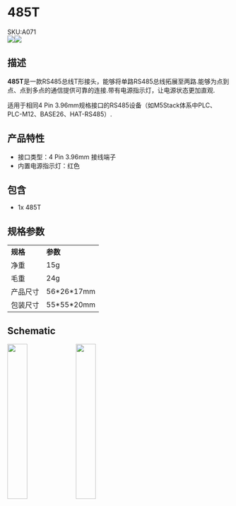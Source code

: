 # 485T

<div class="badge badge-pill badge-primary product_sku_tag">SKU:A071</div>

<div class="product_pic"><img src="assets\img\product_pics\accessory\485t\485t_01.webp"><img src="assets\img\product_pics\accessory\485t\485t_02.webp"></div>


## 描述

**485T**是一款RS485总线T形接头，能够将单路RS485总线拓展至两路.能够为点到点、点到多点的通信提供可靠的连接.带有电源指示灯，让电源状态更加直观.

适用于相同4 Pin 3.96mm规格接口的RS485设备（如M5Stack体系中PLC、PLC-M12、BASE26、HAT-RS485）.


## 产品特性

-  接口类型：4 Pin 3.96mm 接线端子
-  内置电源指示灯：红色

## 包含

-  1x 485T

## 规格参数

<table>
   <tr style="font-weight:bold">
      <td>规格</td>
      <td>参数</td>
   </tr>
   <tr>
      <td>净重</td>
      <td>15g</td>
   </tr>
   <tr>
      <td>毛重</td>
      <td>24g</td>
   </tr>
   <tr>
      <td>产品尺寸</td>
      <td>56*26*17mm</td>
   </tr>
   <tr>
      <td>包装尺寸</td>
      <td>55*55*20mm</td>
   </tr>
 </table>

## Schematic

<img src="assets/img/product_pics/accessory/485t/485t_03.webp" width="30%" height="30%">
<img src="assets/img/product_pics/accessory/485t/485t_04.webp" width="30%" height="30%">

<script>

   var purchase_link = 'https://m5stack.com/collections/m5-accessory/products/m5stack-rs485t';


   anchor_search(purchase_link);
   scrollFunc();

</script>